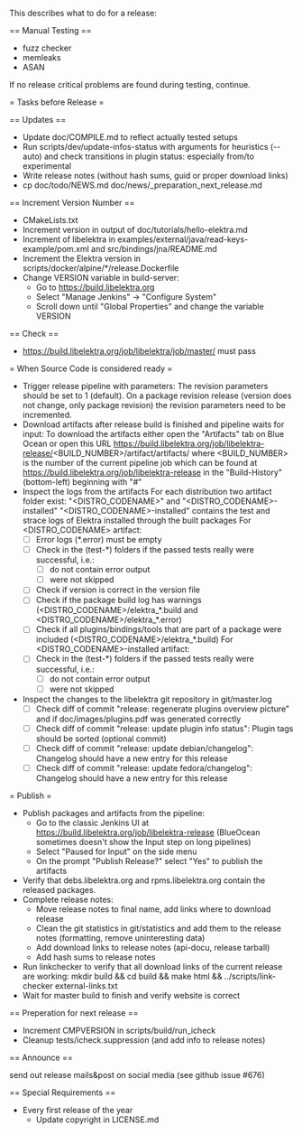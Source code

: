 This describes what to do for a release:

== Manual Testing ==

- fuzz checker
- memleaks
- ASAN

If no release critical problems are found during testing, continue.

= Tasks before Release =

== Updates ==

- Update doc/COMPILE.md to reflect actually tested setups
- Run scripts/dev/update-infos-status with arguments for heuristics (--auto) and check
  transitions in plugin status: especially from/to experimental
- Write release notes (without hash sums, guid or proper download links)
- cp doc/todo/NEWS.md doc/news/\_preparation_next_release.md

== Increment Version Number ==

- CMakeLists.txt
- Increment version in output of doc/tutorials/hello-elektra.md
- Increment <Version> of libelektra in examples/external/java/read-keys-example/pom.xml and src/bindings/jna/README.md
- Increment the Elektra version in scripts/docker/alpine/\*/release.Dockerfile
- Change VERSION variable in build-server:
  - Go to https://build.libelektra.org
  - Select "Manage Jenkins" -> "Configure System"
  - Scroll down until "Global Properties" and change the variable VERSION

== Check ==

- https://build.libelektra.org/job/libelektra/job/master/ must pass

= When Source Code is considered ready =

- Trigger release pipeline with parameters:
  The revision parameters should be set to 1 (default).
  On a package revision release (version does not change, only package revision) the revision parameters need to be incremented.
- Download artifacts after release build is finished and pipeline waits for input:
  To download the artifacts either open the "Artifacts" tab on Blue Ocean or open this URL
  https://build.libelektra.org/job/libelektra-release/<BUILD_NUMBER>/artifact/artifacts/
  where <BUILD_NUMBER> is the number of the current pipeline job which can be found at https://build.libelektra.org/job/libelektra-release in the "Build-History" (bottom-left) beginning with "#"
- Inspect the logs from the artifacts
  For each distribution two artifact folder exist: "<DISTRO_CODENAME>" and "<DISTRO_CODENAME>-installed"
  "<DISTRO_CODENAME>-installed" contains the test and strace logs of Elektra installed through the built packages
  For <DISTRO_CODENAME> artifact:
  - [ ] Error logs (\*.error) must be empty
  - [ ] Check in the (test-\*) folders if the passed tests really were successful, i.e.:
    - [ ] do not contain error output
    - [ ] were not skipped
  - [ ] Check if version is correct in the version file
  - [ ] Check if the package build log has warnings (<DISTRO_CODENAME>/elektra\_\*.build and <DISTRO_CODENAME>/elektra\_\*.error)
  - [ ] Check if all plugins/bindings/tools that are part of a package were included (<DISTRO_CODENAME>/elektra\_\*.build)
        For <DISTRO_CODENAME>-installed artifact:
  - [ ] Check in the (test-\*) folders if the passed tests really were successful, i.e.:
    - [ ] do not contain error output
    - [ ] were not skipped
- Inspect the changes to the libelektra git repository in git/master.log
  - [ ] Check diff of commit "release: regenerate plugins overview picture" and if
        doc/images/plugins.pdf was generated correctly
  - [ ] Check diff of commit "release: update plugin info status": Plugin tags should be sorted (optional commit)
  - [ ] Check diff of commit "release: update debian/changelog": Changelog should have a new entry for this release
  - [ ] Check diff of commit "release: update fedora/changelog": Changelog should have a new entry for this release

= Publish =

- Publish packages and artifacts from the pipeline:
  - Go to the classic Jenkins UI at https://build.libelektra.org/job/libelektra-release (BlueOcean sometimes doesn't show the Input step on long pipelines)
  - Select "Paused for Input" on the side menu
  - On the prompt "Publish Release?" select "Yes" to publish the artifacts
- Verify that debs.libelektra.org and rpms.libelektra.org contain the released packages.
- Complete release notes:
  - Move release notes to final name, add links where to download release
  - Clean the git statistics in git/statistics and add them to the release notes (formatting, remove uninteresting data)
  - Add download links to release notes (api-docu, release tarball)
  - Add hash sums to release notes
- Run linkchecker to verify that all download links of the current release are working:
  mkdir build && cd build && make html && ../scripts/link-checker external-links.txt
- Wait for master build to finish and verify website is correct

== Preperation for next release ==

- Increment CMPVERSION in scripts/build/run_icheck
- Cleanup tests/icheck.suppression (and add info to release notes)

== Announce ==

send out release mails&post on social media (see github issue #676)

== Special Requirements ==

- Every first release of the year
  - Update copyright in LICENSE.md
